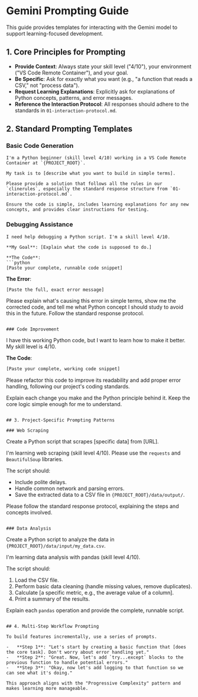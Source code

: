# Gemini Prompting Guide

This guide provides templates for interacting with the Gemini model to support learning-focused development.

## 1. Core Principles for Prompting

-   **Provide Context**: Always state your skill level ("4/10"), your environment ("VS Code Remote Container"), and your goal.
-   **Be Specific**: Ask for exactly what you want (e.g., "a function that reads a CSV," not "process data").
-   **Request Learning Explanations**: Explicitly ask for explanations of Python concepts, patterns, and error messages.
-   **Reference the Interaction Protocol**: All responses should adhere to the standards in `01-interaction-protocol.md`.

## 2. Standard Prompting Templates

### Basic Code Generation
```
I'm a Python beginner (skill level 4/10) working in a VS Code Remote Container at `{PROJECT_ROOT}`.

My task is to [describe what you want to build in simple terms].

Please provide a solution that follows all the rules in our `clinerules`, especially the standard response structure from `01-interaction-protocol.md`.

Ensure the code is simple, includes learning explanations for any new concepts, and provides clear instructions for testing.
```

### Debugging Assistance
```
I need help debugging a Python script. I'm a skill level 4/10.

**My Goal**: [Explain what the code is supposed to do.]

**The Code**:
```python
[Paste your complete, runnable code snippet]
```

**The Error**:
```
[Paste the full, exact error message]
```

Please explain what's causing this error in simple terms, show me the corrected code, and tell me what Python concept I should study to avoid this in the future. Follow the standard response protocol.
```

### Code Improvement
```
I have this working Python code, but I want to learn how to make it better. My skill level is 4/10.

**The Code**:
```python
[Paste your complete, working code snippet]
```

Please refactor this code to improve its readability and add proper error handling, following our project's coding standards.

Explain each change you make and the Python principle behind it. Keep the core logic simple enough for me to understand.
```

## 3. Project-Specific Prompting Patterns

### Web Scraping
```
Create a Python script that scrapes [specific data] from [URL].

I'm learning web scraping (skill level 4/10). Please use the `requests` and `BeautifulSoup` libraries.

The script should:
- Include polite delays.
- Handle common network and parsing errors.
- Save the extracted data to a CSV file in `{PROJECT_ROOT}/data/output/`.

Please follow the standard response protocol, explaining the steps and concepts involved.
```

### Data Analysis
```
Create a Python script to analyze the data in `{PROJECT_ROOT}/data/input/my_data.csv`.

I'm learning data analysis with pandas (skill level 4/10).

The script should:
1. Load the CSV file.
2. Perform basic data cleaning (handle missing values, remove duplicates).
3. Calculate [a specific metric, e.g., the average value of a column].
4. Print a summary of the results.

Explain each `pandas` operation and provide the complete, runnable script.
```

## 4. Multi-Step Workflow Prompting

To build features incrementally, use a series of prompts.

-   **Step 1**: "Let's start by creating a basic function that [does the core task]. Don't worry about error handling yet."
-   **Step 2**: "Great. Now, let's add `try...except` blocks to the previous function to handle potential errors."
-   **Step 3**: "Okay, now let's add logging to that function so we can see what it's doing."

This approach aligns with the "Progressive Complexity" pattern and makes learning more manageable.
